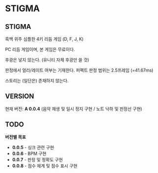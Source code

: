 # STIGMA

## STIGMA
흑백 위주 심플한 4키 리듬 게임 (D, F, J, K)

PC 리듬 게임이며, 본 게임은 무료이다.

후광은 넣지 않는다. (유니티 자체 후광만 쓸 것)

판정에서 얼리/레이트 여부는 기재한다.
퍼펙트 판정 범위는 2.5프레임 (=41.67ms)

스토리는 (일단은) 존재하지 않는다.
## VERSION
현재 버전: **A 0.0.4** (음악 재생 및 일시 정지 구현 / 노트 낙하 및 판정선 구현)
## TODO
**버전별 목표**
 * **0.0.5** - 싱크 관련 구현
 * **0.0.6** - BPM 구현
 * **0.0.7** - 판정 및 정확도 구현
 * **0.0.8** - 점수 체계 및 점수 표시 구현
